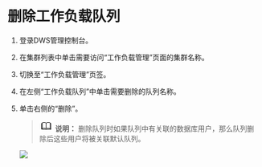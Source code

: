 # 删除工作负载队列<a name="dws_01_07239"></a>

1.  登录DWS管理控制台。
2.  在集群列表中单击需要访问“工作负载管理”页面的集群名称。
3.  切换至“工作负载管理”页签。
4.  在左侧“工作负载队列”中单击需要删除的队列名称。
5.  单击右侧的“删除”。

    >![](public_sys-resources/icon-note.gif) **说明：** 
    >删除队列时如果队列中有关联的数据库用户，那么队列删除后这些用户将被关联默认队列。

    ![](figures/zh-cn_image_0258809517.png)


